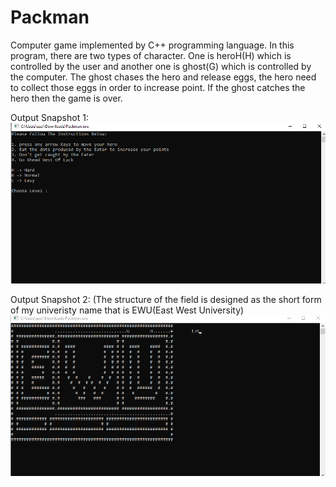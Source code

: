 # Packman
Computer game implemented by C++ programming language. In this program, there are two types of character. One is heroH(H) which is controlled by the user and another one is ghost(G) which is controlled by the computer. The ghost chases the hero and release eggs, the hero need to collect those eggs in order to increase point. If the ghost catches the hero then the game is over.


Output Snapshot 1:
![](Output_snapsort/img1.PNG)

Output Snapshot 2: (The structure of the field is designed as the short form of my univeristy name that is EWU(East West University)
![](Output_snapsort/img2.PNG)
